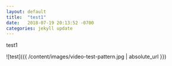 ```yaml
---
layout: default
title:  "test1"
date:   2018-07-19 20:13:52 -0700
categories: jekyll update
---
```


test1

![test]({{ /content/images/video-test-pattern.jpg | absolute_url }})
